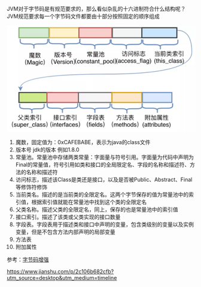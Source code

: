 JVM对于字节码是有规范要求的，那么看似杂乱的十六进制符合什么结构呢？JVM规范要求每一个字节码文件都要由十部分按照固定的顺序组成

![clz](image/class_structure.png)

1. 魔数，固定值为：0xCAFEBABE，表示为java的class文件
2. 版本号  jdk的版本 例如1.8.0
3. 常量池。常量池中存储两类常量：字面量与符号引用。字面量为代码中声明为Final的常量值，符号引用如类和接口的全局限定名、字段的名称和描述符、方法的名称和描述符
4. 访问标志，描述该Class是类还是接口，以及是否被Public、Abstract、Final等修饰符修饰
5. 当前类名。描述的是当前类的全限定名。这两个字节保存的值为常量池中的索引值，根据索引值就能在常量池中找到这个类的全限定名
6. 父类名称。描述父类的全限定名，同上，保存的也是常量池中的索引值
7. 接口索引。描述了该类或父类实现的接口数量
8. 字段表。字段表用于描述类和接口中声明的变量，包含类级别的变量以及实例变量，但是不包含方法内部声明的局部变量
9. 方法表
10. 附加属性

参考：[字节码增强](https://mp.weixin.qq.com/s/CH9D-E7fxuu462Q2S3t0AA)

https://www.jianshu.com/p/2c106b682cfb?utm_source=desktop&utm_medium=timeline